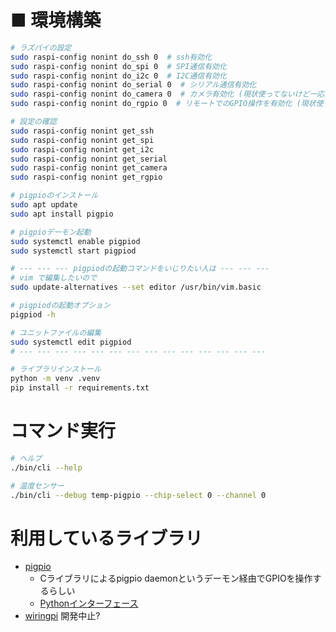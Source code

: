 # ■ 環境構築

```bash
# ラズパイの設定
sudo raspi-config nonint do_ssh 0  # ssh有効化
sudo raspi-config nonint do_spi 0  # SPI通信有効化
sudo raspi-config nonint do_i2c 0  # I2C通信有効化
sudo raspi-config nonint do_serial 0  # シリアル通信有効化
sudo raspi-config nonint do_camera 0  # カメラ有効化 (現状使ってないけど一応)
sudo raspi-config nonint do_rgpio 0  # リモートでのGPIO操作を有効化 (現状使ってないけど一応)

# 設定の確認
sudo raspi-config nonint get_ssh
sudo raspi-config nonint get_spi
sudo raspi-config nonint get_i2c
sudo raspi-config nonint get_serial
sudo raspi-config nonint get_camera
sudo raspi-config nonint get_rgpio

# pigpioのインストール
sudo apt update
sudo apt install pigpio

# pigpioデーモン起動
sudo systemctl enable pigpiod
sudo systemctl start pigpiod

# --- --- --- pigpiodの起動コマンドをいじりたい人は --- --- ---
# vim で編集したいので
sudo update-alternatives --set editor /usr/bin/vim.basic

# pigpiodの起動オプション
pigpiod -h

# ユニットファイルの編集
sudo systemctl edit pigpiod
# --- --- --- --- --- --- --- --- --- --- --- --- --- ---

# ライブラリインストール
python -m venv .venv
pip install -r requirements.txt
```

# コマンド実行

```bash
# ヘルプ
./bin/cli --help

# 温度センサー
./bin/cli --debug temp-pigpio --chip-select 0 --channel 0
```

# 利用しているライブラリ

- [pigpio](https://pypi.org/project/pigpio/)
  - Cライブラリによるpigpio daemonというデーモン経由でGPIOを操作するらしい
  - [Pythonインターフェース](http://abyz.me.uk/rpi/pigpio/python.html)
- [wiringpi](https://github.com/WiringPi/WiringPi-Python)
  開発中止?
